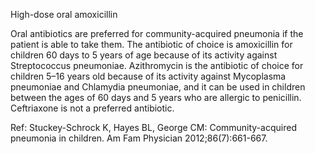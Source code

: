 High-dose oral amoxicillin

Oral antibiotics are preferred for community-acquired pneumonia if the patient is able to take them. The antibiotic of choice is amoxicillin for children 60 days to 5 years of age because of its activity against Streptococcus pneumoniae. Azithromycin is the antibiotic of choice for children 5–16 years old because of its activity against Mycoplasma pneumoniae and Chlamydia pneumoniae, and it can be used in children between the ages of 60 days and 5 years who are allergic to penicillin. Ceftriaxone is not a preferred antibiotic.

Ref: Stuckey-Schrock K, Hayes BL, George CM: Community-acquired pneumonia in children. Am Fam Physician 2012;86(7):661-667.